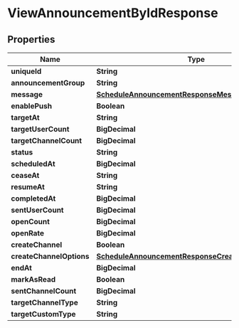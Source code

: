 

# ViewAnnouncementByIdResponse


## Properties

Name | Type | Description | Notes
------------ | ------------- | ------------- | -------------
**uniqueId** | **String** |  |  [optional]
**announcementGroup** | **String** |  |  [optional]
**message** | [**ScheduleAnnouncementResponseMessage**](ScheduleAnnouncementResponseMessage.md) |  |  [optional]
**enablePush** | **Boolean** |  |  [optional]
**targetAt** | **String** |  |  [optional]
**targetUserCount** | **BigDecimal** |  |  [optional]
**targetChannelCount** | **BigDecimal** |  |  [optional]
**status** | **String** |  |  [optional]
**scheduledAt** | **BigDecimal** |  |  [optional]
**ceaseAt** | **String** |  |  [optional]
**resumeAt** | **String** |  |  [optional]
**completedAt** | **BigDecimal** |  |  [optional]
**sentUserCount** | **BigDecimal** |  |  [optional]
**openCount** | **BigDecimal** |  |  [optional]
**openRate** | **BigDecimal** |  |  [optional]
**createChannel** | **Boolean** |  |  [optional]
**createChannelOptions** | [**ScheduleAnnouncementResponseCreateChannelOptions**](ScheduleAnnouncementResponseCreateChannelOptions.md) |  |  [optional]
**endAt** | **BigDecimal** |  |  [optional]
**markAsRead** | **Boolean** |  |  [optional]
**sentChannelCount** | **BigDecimal** |  |  [optional]
**targetChannelType** | **String** |  |  [optional]
**targetCustomType** | **String** |  |  [optional]




